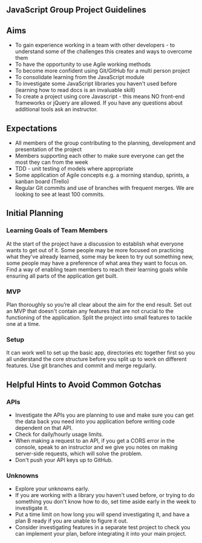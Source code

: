 ## JavaScript Group Project Guidelines

## Aims

- To gain experience working in a team with other developers - to understand some of the challenges this creates and ways to overcome them
- To have the opportunity to use Agile working methods
- To become more confident using Git/GitHub for a multi person project
- To consolidate learning from the JavaScript module
- To investigate some JavaScript libraries you haven't used before (learning how to read docs is an invaluable skill)
- To create a project using core Javascript - this means NO front-end frameworks or jQuery are allowed. If you have any questions about additional tools ask an instructor.

## Expectations

- All members of the group contributing to the planning, development and presentation of the project
- Members supporting each other to make sure everyone can get the most they can from the week
- TDD - unit testing of models where appropriate
- Some application of Agile concepts e.g. a morning standup, sprints, a kanban board (Trello)
- Regular Git commits and use of branches with frequent merges. We are looking to see at least 100 commits.

## Initial Planning

### Learning Goals of Team Members

At the start of the project have a discussion to establish what everyone wants to get out of it. Some people may be more focused on practicing what they’ve already learned, some may be keen to try out something new, some people may have a preference of what area they want to focus on. Find a way of enabling team members to reach their learning goals while ensuring all parts of the application get built.

### MVP

Plan thoroughly so you’re all clear about the aim for the end result. Set out an MVP that doesn't contain any features that are not crucial to the functioning of the application. Split the project into small features to tackle one at a time.

### Setup

It can work well to set up the basic app, directories etc together first so you all understand the core structure before you split up to work on different features.
Use git branches and commit and merge regularly.

## Helpful Hints to Avoid Common Gotchas

### APIs

- Investigate the APIs you are planning to use and make sure you can get the data back you need into you application before writing code dependent on that API.
- Check for daily/hourly usage limits.
- When making a request to an API, if you get a CORS error in the console, speak to an instructor and we give you notes on making server-side requests, which will solve the problem.
- Don't push your API keys up to GitHub.

### Unknowns

- Explore your unknowns early.
- If you are working with a library you haven't used before, or trying to do something you don't know how to do, set time aside early in the week to investigate it.
- Put a time limit on how long you will spend investigating it, and have a plan B ready if you are unable to figure it out.
- Consider investigating features in a separate test project to check you can implement your plan, before integrating it into your main project.
